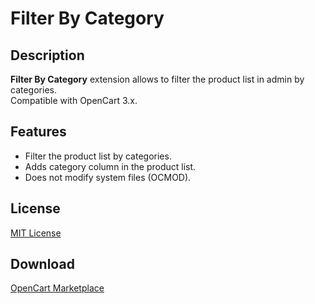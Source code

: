 # Filter By Category

## Description
**Filter By Category** extension allows to filter the product list in admin by categories.  
Compatible with OpenCart 3.x.

## Features
* Filter the product list by categories.
* Adds category column in the product list.
* Does not modify system files (OCMOD).

## License
[MIT License](https://raw.githubusercontent.com/ocmod-space/ocmod-filter-by-category/main/LICENSE.txt)

## Download
[OpenCart Marketplace](https://www.opencart.com/index.php?route=marketplace/extension/info&extension_id=34415)
